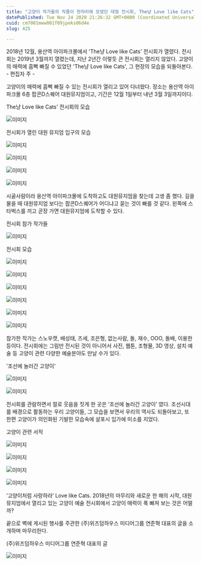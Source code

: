 ```yaml
---
title: "고양이 작가들의 작품이 한자리에 모였던 대형 전시회, The냥 Love like Cats"
datePublished: Tue Nov 24 2020 21:26:32 GMT+0000 (Coordinated Universal Time)
cuid: cm7001mww001f09jpeks06d4e
slug: 425

---
```



2018년 12월, 용산역 아이파크몰에서 'The냥 Love like Cats' 전시회가 열렸다. 전시회는 2019년 3월까지 열렸는데, 지난 2년간 이렇듯 큰 전시회는 열리지 않았다. 고양이의 매력에 흠뻑 빠질 수 있었던 'The냥 Love like Cats', 그 현장의 모습을 되돌아본다. - 편집자 주 -

고양이의 매력에 흠뻑 빠질 수 있는 전시회가 열리고 있어 다녀왔다. 장소는 용산역 아이파크몰 6층 팝콘D스퀘어 대원뮤지엄이고, 기간은 12월 1일부터 내년 3월 3일까지이다.

The냥 Love like Cats' 전시회의 모습

![이미지](https://cdn.hashnode.com/res/hashnode/image/upload/v1739249124591/91962468-580b-468f-acc6-64a7f8d64bf6.jpeg)

전시회가 열린 대원 뮤지엄 입구의 모습

![이미지](https://cdn.hashnode.com/res/hashnode/image/upload/v1739249130369/a904245d-542a-4819-9766-0a983327a443.jpeg)

![이미지](https://cdn.hashnode.com/res/hashnode/image/upload/v1739249132060/b4302ef7-25ae-4190-b8ab-96772a575183.jpeg)

![이미지](https://cdn.hashnode.com/res/hashnode/image/upload/v1739249134230/7c30f3ba-34d0-4144-9a1d-8b933d8c067b.jpeg)

![이미지](https://cdn.hashnode.com/res/hashnode/image/upload/v1739249136126/00e5c746-e4a3-43fb-948f-50733a63a61b.jpeg)

시골사람이라 용산역 아이파크몰에 도착하고도 대원뮤지엄을 찾는데 고생 좀 했다. 길을 물을 때 대원뮤지엄 보다는 팝콘D스퀘어가 어디냐고 묻는 것이 빠를 것 같다. 왼쪽에 스타벅스를 끼고 곧장 가면 대원뮤지엄에 도착할 수 있다.

전시회 참가 작가들

![이미지](https://cdn.hashnode.com/res/hashnode/image/upload/v1739249138106/6ac87458-3bf4-4369-ae9e-9f1bba57460b.jpeg)

전시회 모습

![이미지](https://cdn.hashnode.com/res/hashnode/image/upload/v1739249139649/2ee8bb27-dabd-408a-bbde-15a4a3be9997.jpeg)

![이미지](https://cdn.hashnode.com/res/hashnode/image/upload/v1739249141325/d73ffeea-d9bb-4240-a7e3-6679123a2242.jpeg)

![이미지](https://cdn.hashnode.com/res/hashnode/image/upload/v1739249143147/6a1906ef-ad4a-49a5-9c46-c8df265b62d0.jpeg)

![이미지](https://cdn.hashnode.com/res/hashnode/image/upload/v1739249144973/19e8d35e-ca70-482b-a2df-f284e0fc9da8.jpeg)

![이미지](https://cdn.hashnode.com/res/hashnode/image/upload/v1739249147000/5e1c53f6-362d-4397-a0b4-b2893ea7b2f8.jpeg)

![이미지](https://cdn.hashnode.com/res/hashnode/image/upload/v1739249148694/be36e4d2-736b-47d5-84d5-5d35902eaa9a.jpeg)

참가한 작가는 스노우캣, 배성태, 즈세, 조은형, 없는사람, 돌, 재수, OOO, 돌배, 이용한 등이다. 전시회에는 그림만 전시된 것이 아니어서 사진, 웹툰, 조형물, 3D 영상, 설치 예술 등 고양이 관련 다양한 예술분야도 만날 수가 있다.

'조선에 놀러간 고양이'

![이미지](https://cdn.hashnode.com/res/hashnode/image/upload/v1739249151233/4976bbbb-88c0-4cc2-acaf-362eb75275df.jpeg)

![이미지](https://cdn.hashnode.com/res/hashnode/image/upload/v1739249153121/9fd7ec0a-b25c-4ba3-8214-fd9b5f9db186.jpeg)

전시회를 관람하면서 절로 웃음을 짓게 한 곳은 ‘조선에 놀러간 고양이’ 였다. 조선시대를 배경으로 활동하는 우리 고양이들, 그 모습을 보면서 우리의 역사도 되돌아보고, 또 한편 고양이가 의인화된 기발한 모습속에 살포시 입가에 미소를 지었다.

고양이 관련 서적

![이미지](https://cdn.hashnode.com/res/hashnode/image/upload/v1739249154822/1efdf19e-4059-4de0-bef8-881a0adb7a0c.jpeg)

![이미지](https://cdn.hashnode.com/res/hashnode/image/upload/v1739249156258/cd721bb4-bec8-43bc-9103-1d3c34141191.jpeg)

![이미지](https://cdn.hashnode.com/res/hashnode/image/upload/v1739249158076/78d960d0-427a-4342-a086-84bde16aaee9.jpeg)

![이미지](https://cdn.hashnode.com/res/hashnode/image/upload/v1739249159789/cc1fcea9-ea6c-4f91-8159-cc4a54856f90.jpeg)

‘고양이처럼 사랑하라’ Love like Cats. 2018년의 마무리와 새로운 한 해의 시작, 대원뮤지엄에서 열리고 있는 고양이 예술 전시회에서 고양이 매력이 푹 빠져 보는 것은 어떨까?

끝으로 벽에 게시된 행사를 주관한 (주)위즈덤하우스 미디어그룹 연준혁 대표의 글을 소개하며 마무리한다.

(주)위즈덤하우스 미디어그룹 연준혁 대표의 글

![이미지](https://cdn.hashnode.com/res/hashnode/image/upload/v1739249161358/df5185e7-78eb-4ed5-be80-176a2284dfd8.jpeg)